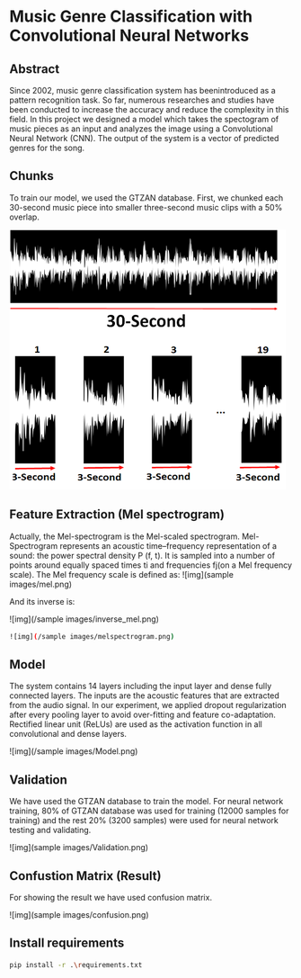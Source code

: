 # Music Genre Classification with Convolutional Neural Networks

## Abstract
Since 2002, music genre classification system has beenintroduced as a pattern recognition task. So far, numerous researches and studies have been conducted to increase
the accuracy and reduce the complexity in this field. In this project we designed a model which takes the spectogram of music pieces as an input and analyzes the image using a Convolutional Neural Network (CNN). The output of the system is a vector of predicted genres for the song.  

## Chunks
To train our model, we used the GTZAN database. First, we chunked each 30-second music piece into smaller three-second music clips with a 50% overlap.

![img](https://github.com/Sheikhfathollahi/Music-Genre-Classificatio-with-Convolutional-Neural-Networks/blob/main/sample%20images/Chunk.png)


## Feature Extraction (Mel spectrogram)
Actually, the Mel-spectrogram is the Mel-scaled spectrogram.
Mel-Spectrogram represents an acoustic time–frequency representation of a sound: the power spectral density P (f, t). It is sampled into a number of points around equally spaced times
ti and frequencies fj(on a Mel frequency scale). The Mel frequency scale is defined as:
![img](sample images/mel.png)


And its inverse is:

![img](/sample images/inverse_mel.png)

```bash
![img](/sample images/melspectrogram.png)
```
## Model

The system contains 14 layers including the input layer and dense fully connected layers. The inputs are the acoustic features that are extracted from the audio signal.
In our experiment, we applied dropout regularization after every pooling layer to avoid over-fitting and feature co-adaptation. Rectified linear unit (ReLUs) are used as the activation function in all convolutional and
dense layers.

![img](/sample images/Model.png) 

## Validation

We have used the GTZAN database to train the model. For neural network training, 80% of GTZAN database was used for training (12000 samples for training) and the rest 20% (3200 samples) were used for neural network testing and validating.

![img](sample images/Validation.png) 

## Confustion Matrix (Result)
For showing the result we have used confusion matrix.

![img](sample images/confusion.png) 


## Install requirements

```bash
pip install -r .\requirements.txt
```
